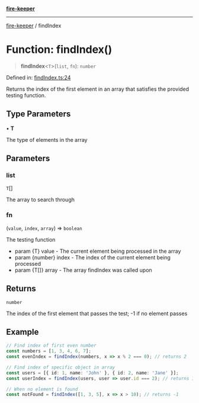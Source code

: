 [**fire-keeper**](../README.md)

***

[fire-keeper](../README.md) / findIndex

# Function: findIndex()

> **findIndex**\<`T`\>(`list`, `fn`): `number`

Defined in: [findIndex.ts:24](https://github.com/phonowell/fire-keeper/blob/master/src/findIndex.ts#L24)

Returns the index of the first element in an array that satisfies the provided testing function.

## Type Parameters

• **T**

The type of elements in the array

## Parameters

### list

`T`[]

The array to search through

### fn

(`value`, `index`, `array`) => `boolean`

The testing function
  - param {T} value - The current element being processed in the array
  - param {number} index - The index of the current element being processed
  - param {T[]} array - The array findIndex was called upon

## Returns

`number`

The index of the first element that passes the test; -1 if no element passes

## Example

```typescript
// Find index of first even number
const numbers = [1, 3, 4, 6, 7];
const evenIndex = findIndex(numbers, x => x % 2 === 0); // returns 2

// Find index of specific object in array
const users = [{ id: 1, name: 'John' }, { id: 2, name: 'Jane' }];
const userIndex = findIndex(users, user => user.id === 2); // returns 1

// When no element is found
const notFound = findIndex([1, 3, 5], x => x > 10); // returns -1
```
